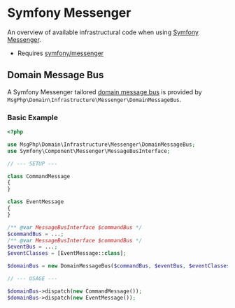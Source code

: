 # Symfony Messenger

An overview of available infrastructural code when using [Symfony Messenger][messenger-project].

- Requires [symfony/messenger]

## Domain Message Bus

A Symfony Messenger tailored [domain message bus](../ddd/message-bus.md) is provided by `MsgPhp\Domain\Infrastructure\Messenger\DomainMessageBus`.

### Basic Example

```php
<?php

use MsgPhp\Domain\Infrastructure\Messenger\DomainMessageBus;
use Symfony\Component\Messenger\MessageBusInterface;

// --- SETUP ---

class CommandMessage
{
}

class EventMessage
{
}

/** @var MessageBusInterface $commandBus */
$commandBus = ...;
/** @var MessageBusInterface $commandBus */
$eventBus = ...;
$eventClasses = [EventMessage::class];

$domainBus = new DomainMessageBus($commandBus, $eventBus, $eventClasses);

// --- USAGE ---

$domainBus->dispatch(new CommandMessage());
$domainBus->dispatch(new EventMessage());
```

[messenger-project]: https://symfony.com/doc/current/components/messenger.html
[symfony/messenger]: https://packagist.org/packages/symfony/messenger
